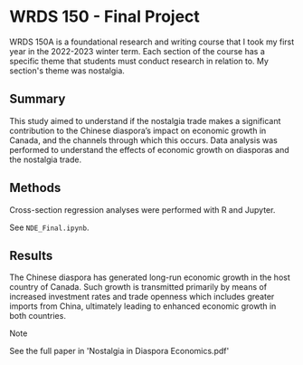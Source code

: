 # WRDS 150 - Final Project
WRDS 150A is a foundational research and writing course that I took my first year in the 2022-2023 winter term. Each section of the course has a specific theme that students must conduct research in relation to. My section's theme was nostalgia.

## Summary
This study aimed to understand if the nostalgia trade makes a significant contribution to the Chinese diaspora’s impact on economic growth in Canada, and the channels through which this occurs. Data analysis was performed to understand the effects of economic growth on diasporas and the nostalgia trade.

## Methods
Cross-section regression analyses were performed with R and Jupyter.

See `NDE_Final.ipynb`.

## Results
The Chinese diaspora has generated long-run economic growth in the host country of Canada. Such growth is transmitted primarily by means of increased investment rates and trade openness which includes greater
imports from China, ultimately leading to enhanced economic growth in both countries.

> [!NOTE]  
> See the full paper in 'Nostalgia in Diaspora Economics.pdf'
